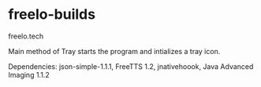 # freelo-builds

freelo.tech

Main method of Tray starts the program and intializes a tray icon.

Dependencies: json-simple-1.1.1, FreeTTS 1.2, jnativehoook, Java Advanced Imaging 1.1.2
